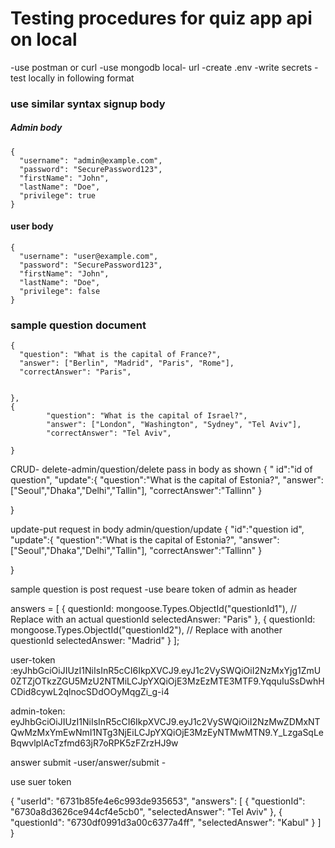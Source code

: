 # Testing procedures for quiz app api on local
-use postman or curl
-use mongodb local- url
-create .env 
    -write secrets
    -test locally in following format
    


### use similar syntax signup body
##### Admin body
```
{
  "username": "admin@example.com",
  "password": "SecurePassword123",
  "firstName": "John",
  "lastName": "Doe",
  "privilege": true
}
```
#### user body
```
{
  "username": "user@example.com",
  "password": "SecurePassword123",
  "firstName": "John",
  "lastName": "Doe",
  "privilege": false
}
```

### sample question document

```
{
  "question": "What is the capital of France?",
  "answer": ["Berlin", "Madrid", "Paris", "Rome"],
  "correctAnswer": "Paris",
  
 
},
{
        "question": "What is the capital of Israel?",
        "answer": ["London", "Washington", "Sydney", "Tel Aviv"],
        "correctAnswer": "Tel Aviv",
        
}  
```
CRUD-
delete-admin/question/delete 
pass in body as shown
{
   " id":"id of question",
   "update":{
                "question":"What is the capital of Estonia?",
                "answer":["Seoul","Dhaka","Delhi","Tallin"],
                "correctAnswer":"Tallinn"
   }


}

update-put request in body  admin/question/update
{
   "id":"question id",
   "update":{
                "question":"What is the capital of Estonia?",
                "answer":["Seoul","Dhaka","Delhi","Tallin"],
                "correctAnswer":"Tallinn"
   }


}

sample question  is post request -use beare token of admin as header

answers = [
            {
                questionId: mongoose.Types.ObjectId("questionId1"), // Replace with an actual questionId
                selectedAnswer: "Paris"
            },
            {
                questionId: mongoose.Types.ObjectId("questionId2"), // Replace with another questionId
                selectedAnswer: "Madrid"
            }
        ];


user-token :eyJhbGciOiJIUzI1NiIsInR5cCI6IkpXVCJ9.eyJ1c2VySWQiOiI2NzMxYjg1ZmU0ZTZjOTkzZGU5MzU2NTMiLCJpYXQiOjE3MzEzMTE3MTF9.YqquIuSsDwhHCDid8cywL2qlnocSDdOOyMqgZi_g-i4


admin-token: eyJhbGciOiJIUzI1NiIsInR5cCI6IkpXVCJ9.eyJ1c2VySWQiOiI2NzMwZDMxNTQwMzMxYmEwNmI1NTg3NjEiLCJpYXQiOjE3MzEyNTMwMTN9.Y_LzgaSqLeBqwvlplAcTzfmd63jR7oRPK5zFZrzHJ9w



answer submit -user/answer/submit -

use suer token 

{
    "userId": "6731b85fe4e6c993de935653",
    "answers": [
        {
            "questionId": "6730a8d3626ce944cf4e5cb0",
            "selectedAnswer": "Tel Aviv"
        },
        {
            "questionId": "6730df0991d3a00c6377a4ff",
            "selectedAnswer": "Kabul"
        }
    ]
}